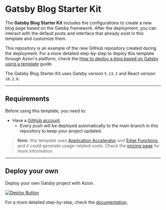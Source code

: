 # Gatsby Blog Starter Kit

The **Gatsby Blog Starter Kit** includes the configurations to create a new blog page based on the Gatsby framework. After the deployment, you can interact with the default posts and interface that already exist in this template and customize them.

This repository is an example of the new GitHub repository created during the deployment. For a more detailed step-by-step to deploy this template through Azion's platform, check the [How to deploy a blog based on Gatsby using a template](https://www.azion.com/en/documentation/products/guides/gatsby-blog-starter-kit/) guide.

The Gatsby Blog Starter Kit uses Gatsby version `5.13.2` and React version `18.2.0`.

---

## Requirements

Before using this template, you need to:

- Have a [GitHub account](https://github.com/signup).
  - Every push will be deployed automatically to the main branch in this repository to keep your project updated.

> **Note**: this template uses [Application Accelerator](https://www.azion.com/en/documentation/products/build/edge-application/application-accelerator/) and [Edge Functions](https://www.azion.com/en/documentation/products/build/edge-application/edge-functions/), and it could generate usage-related costs. Check the [pricing page](https://www.azion.com/en/pricing/) for more information.

---

##  Deploy your own

Deploy your own Gatsby project with Azion.

[![Deploy Button](https://www.azion.com/button/)](https://console.azion.com/create/gatsby/gatsby-blog-starter-kit "Deploy with Azion")

For a more detailed step-by-step, check the [documentation](https://www.azion.com/en/documentation/products/guides/gatsby-blog-starter-kit/).